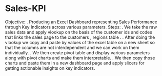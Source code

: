 # Sales-KPI
Objective:
. Producing an Excel Dashboard representing Sales Performance through Key Indicators across various parameters.
Steps:
. We take the raw sales data and apply vlookup on the basis of the customer ids and codes that links the sales page to the customers , regions table .
. After doing the vlookup we copy and paste by values of the excel table on a new sheet so that the columns are not interdependent and we can work on them individually.
. We then create pivot table and display various parameters along with pivot charts and make them interpretable.
. We then copy those charts and paste them in a new dashboard page and apply slicers for getting actionable insights on key indicators.

